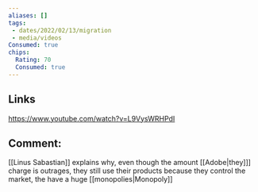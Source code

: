 ```yaml
---
aliases: []
tags:
 - dates/2022/02/13/migration
 - media/videos
Consumed: true
chips:
  Rating: 70
  Consumed: true
---
```

 

## Links
https://www.youtube.com/watch?v=L9VysWRHPdI

## Comment:
[[Linus Sabastian]] explains why, even though the amount [[Adobe|they]]] charge is outrages, they still use their products because they control the market, the have a huge [[monopolies|Monopoly]]

